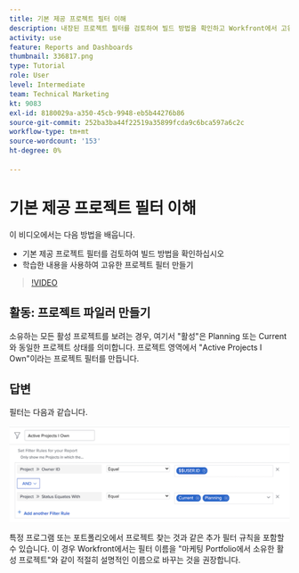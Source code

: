 ```yaml
---
title: 기본 제공 프로젝트 필터 이해
description: 내장된 프로젝트 필터를 검토하여 빌드 방법을 확인하고 Workfront에서 고유한 프로젝트 필터를 만드는 방법을 알아봅니다.
activity: use
feature: Reports and Dashboards
thumbnail: 336817.png
type: Tutorial
role: User
level: Intermediate
team: Technical Marketing
kt: 9083
exl-id: 8180029a-a350-45cb-9948-eb5b44276b86
source-git-commit: 252ba3ba44f22519a35899fcda9c6bca597a6c2c
workflow-type: tm+mt
source-wordcount: '153'
ht-degree: 0%

---
```


# 기본 제공 프로젝트 필터 이해

이 비디오에서는 다음 방법을 배웁니다.

* 기본 제공 프로젝트 필터를 검토하여 빌드 방법을 확인하십시오
* 학습한 내용을 사용하여 고유한 프로젝트 필터 만들기

>[!VIDEO](https://video.tv.adobe.com/v/336817/?quality=12)


## 활동: 프로젝트 파일러 만들기

소유하는 모든 활성 프로젝트를 보려는 경우, 여기서 &quot;활성&quot;은 Planning 또는 Current와 동일한 프로젝트 상태를 의미합니다. 프로젝트 영역에서 &quot;Active Projects I Own&quot;이라는 프로젝트 필터를 만듭니다.

## 답변

필터는 다음과 같습니다.

![프로젝트 필터를 만드는 화면의 이미지입니다](assets/opening-built-in-project-filters-1.png)

특정 프로그램 또는 포트폴리오에서 프로젝트 찾는 것과 같은 추가 필터 규칙을 포함할 수 있습니다. 이 경우 Workfront에서는 필터 이름을 &quot;마케팅 Portfolio에서 소유한 활성 프로젝트&quot;와 같이 적절히 설명적인 이름으로 바꾸는 것을 권장합니다.
